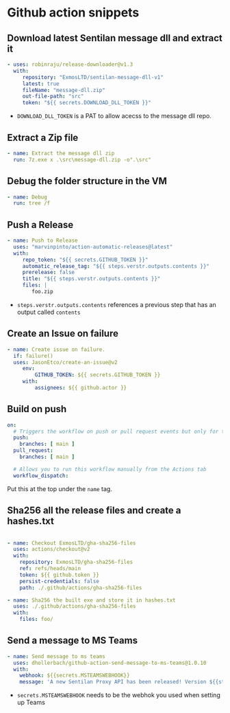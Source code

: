 # Github action snippets

## Download latest Sentilan message dll and extract it

```yaml
- uses: robinraju/release-downloader@v1.3
  with:
     repository: "ExmosLTD/sentilan-message-dll-v1"
     latest: true
     fileName: "message-dll.zip"
     out-file-path: "src"
     token: "${{ secrets.DOWNLOAD_DLL_TOKEN }}"
```

- `DOWNLOAD_DLL_TOKEN` is a PAT to allow acecss to the message dll repo.

## Extract a Zip file

```yaml
- name: Extract the message dll zip
  run: 7z.exe x .\src\message-dll.zip -o".\src"
```

## Debug the folder structure in the VM

```yaml
- name: Debug
  run: tree /f
```

## Push a Release

```yaml
- name: Push to Release
  uses: "marvinpinto/action-automatic-releases@latest"
  with:
     repo_token: "${{ secrets.GITHUB_TOKEN }}"
     automatic_release_tag: "${{ steps.verstr.outputs.contents }}"
     prerelease: false
     title: "${{ steps.verstr.outputs.contents }}"
     files: | 
        foo.zip
```

- `steps.verstr.outputs.contents` references a previous step that has an output called `contents`

## Create an Issue on failure

```yaml
- name: Create issue on failure.
  if: failure()
  uses: JasonEtco/create-an-issue@v2
     env:
         GITHUB_TOKEN: ${{ secrets.GITHUB_TOKEN }}
     with:
         assignees: ${{ github.actor }}
```

## Build on push

```yaml
on:
  # Triggers the workflow on push or pull request events but only for the main branch
  push:
    branches: [ main ]
  pull_request:
    branches: [ main ]

  # Allows you to run this workflow manually from the Actions tab
  workflow_dispatch:
```

Put this at the top under the `name` tag.

## Sha256 all the release files and create a hashes.txt

```yaml

- name: Checkout ExmosLTD/gha-sha256-files
  uses: actions/checkout@v2
  with:
    repository: ExmosLTD/gha-sha256-files
    ref: refs/heads/main
    token: ${{ github.token }}
    persist-credentials: false
    path: ./.github/actions/gha-sha256-files

- name: Sha256 the built exe and store it in hashes.txt
  uses: ./.github/actions/gha-sha256-files
  with:
    files: foo/
```

## Send a message to MS Teams

```yaml
- name: Send message to ms teams
  uses: dhollerbach/github-action-send-message-to-ms-teams@1.0.10
  with:
    webhook: ${{secrets.MSTEAMSWEBHOOK}}
    message: 'A new Sentilan Proxy API has been released! Version ${{steps.verstr.outputs.prop}}. Go here to get it https://github.com/ExmosLTD/sentilan-check-sap-to-apl/releases/tag/${{steps.verstr.outputs.prop}}'
```

- `secrets.MSTEAMSWEBHOOK` needs to be the webhok you used when setting up Teams
